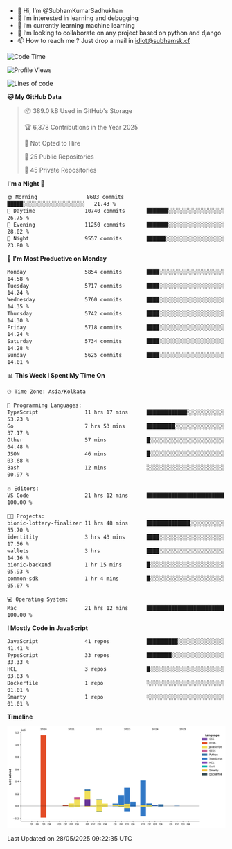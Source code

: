 - 👋 Hi, I’m @SubhamKumarSadhukhan
- 👀 I’m interested in learning and debugging
- 🌱 I’m currently learning machine learning
- 💞️ I’m looking to collaborate on any project based on python and django
- 📫 How to reach me ?
      Just drop a mail in idiot@subhamsk.cf

<!---
SubhamKumarSadhukhan/SubhamKumarSadhukhan is a ✨ special ✨ repository because its `README.md` (this file) appears on your GitHub profile.
You can click the Preview link to take a look at your changes.
--->


<!--START_SECTION:waka-->
![Code Time](http://img.shields.io/badge/Code%20Time-2%2C931%20hrs%2028%20mins-blue)

![Profile Views](http://img.shields.io/badge/Profile%20Views-1-blue)

![Lines of code](https://img.shields.io/badge/From%20Hello%20World%20I%27ve%20Written-2.9%20million%20lines%20of%20code-blue)

**🐱 My GitHub Data** 

> 📦 389.0 kB Used in GitHub's Storage 
 > 
> 🏆 6,378 Contributions in the Year 2025
 > 
> 🚫 Not Opted to Hire
 > 
> 📜 25 Public Repositories 
 > 
> 🔑 45 Private Repositories 
 > 
**I'm a Night 🦉** 

```text
🌞 Morning                8603 commits        █████░░░░░░░░░░░░░░░░░░░░   21.43 % 
🌆 Daytime                10740 commits       ███████░░░░░░░░░░░░░░░░░░   26.75 % 
🌃 Evening                11250 commits       ███████░░░░░░░░░░░░░░░░░░   28.02 % 
🌙 Night                  9557 commits        ██████░░░░░░░░░░░░░░░░░░░   23.80 % 
```
📅 **I'm Most Productive on Monday** 

```text
Monday                   5854 commits        ████░░░░░░░░░░░░░░░░░░░░░   14.58 % 
Tuesday                  5717 commits        ████░░░░░░░░░░░░░░░░░░░░░   14.24 % 
Wednesday                5760 commits        ████░░░░░░░░░░░░░░░░░░░░░   14.35 % 
Thursday                 5742 commits        ████░░░░░░░░░░░░░░░░░░░░░   14.30 % 
Friday                   5718 commits        ████░░░░░░░░░░░░░░░░░░░░░   14.24 % 
Saturday                 5734 commits        ████░░░░░░░░░░░░░░░░░░░░░   14.28 % 
Sunday                   5625 commits        ████░░░░░░░░░░░░░░░░░░░░░   14.01 % 
```


📊 **This Week I Spent My Time On** 

```text
🕑︎ Time Zone: Asia/Kolkata

💬 Programming Languages: 
TypeScript               11 hrs 17 mins      █████████████░░░░░░░░░░░░   53.23 % 
Go                       7 hrs 53 mins       █████████░░░░░░░░░░░░░░░░   37.17 % 
Other                    57 mins             █░░░░░░░░░░░░░░░░░░░░░░░░   04.48 % 
JSON                     46 mins             █░░░░░░░░░░░░░░░░░░░░░░░░   03.68 % 
Bash                     12 mins             ░░░░░░░░░░░░░░░░░░░░░░░░░   00.97 % 

🔥 Editors: 
VS Code                  21 hrs 12 mins      █████████████████████████   100.00 % 

🐱‍💻 Projects: 
bionic-lottery-finalizer 11 hrs 48 mins      ██████████████░░░░░░░░░░░   55.70 % 
identitity               3 hrs 43 mins       ████░░░░░░░░░░░░░░░░░░░░░   17.56 % 
wallets                  3 hrs               ████░░░░░░░░░░░░░░░░░░░░░   14.16 % 
bionic-backend           1 hr 15 mins        █░░░░░░░░░░░░░░░░░░░░░░░░   05.93 % 
common-sdk               1 hr 4 mins         █░░░░░░░░░░░░░░░░░░░░░░░░   05.07 % 

💻 Operating System: 
Mac                      21 hrs 12 mins      █████████████████████████   100.00 % 
```

**I Mostly Code in JavaScript** 

```text
JavaScript               41 repos            ██████████░░░░░░░░░░░░░░░   41.41 % 
TypeScript               33 repos            ████████░░░░░░░░░░░░░░░░░   33.33 % 
HCL                      3 repos             █░░░░░░░░░░░░░░░░░░░░░░░░   03.03 % 
Dockerfile               1 repo              ░░░░░░░░░░░░░░░░░░░░░░░░░   01.01 % 
Smarty                   1 repo              ░░░░░░░░░░░░░░░░░░░░░░░░░   01.01 % 
```



**Timeline**

![Lines of Code chart](https://raw.githubusercontent.com/SubhamKumarSadhukhan/SubhamKumarSadhukhan/main/assets/bar_graph.png)


 Last Updated on 28/05/2025 09:22:35 UTC
<!--END_SECTION:waka-->
